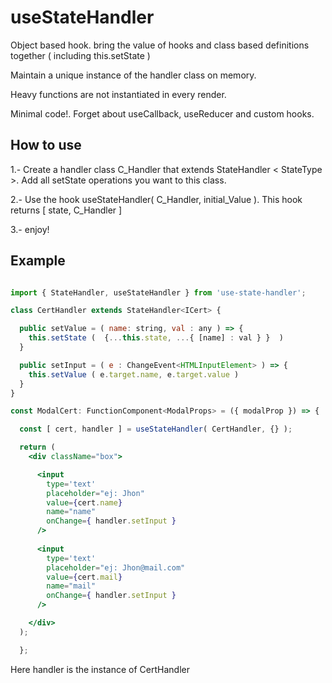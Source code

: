 # useStateHandler
Object based hook. bring the value of hooks and class based definitions together ( including this.setState ) 


Maintain a unique instance of the handler class on memory.

Heavy functions are not instantiated in every render. 

Minimal code!. Forget about useCallback, useReducer and custom hooks.

## How to use


1.- Create a handler class C_Handler that extends StateHandler < StateType >. Add all setState operations you want to this class.

2.- Use the hook useStateHandler( C_Handler, initial_Value ). This hook returns [ state, C_Handler ]

3.- enjoy!

## Example
```jsx

import { StateHandler, useStateHandler } from 'use-state-handler';

class CertHandler extends StateHandler<ICert> {

  public setValue = ( name: string, val : any ) => {
    this.setState (  {...this.state, ...{ [name] : val } }  )
  }

  public setInput = ( e : ChangeEvent<HTMLInputElement> ) => {   
    this.setValue ( e.target.name, e.target.value )
  } 
}

const ModalCert: FunctionComponent<ModalProps> = ({ modalProp }) => {

  const [ cert, handler ] = useStateHandler( CertHandler, {} );

  return (
    <div className="box">

      <input
        type='text'
        placeholder="ej: Jhon"
        value={cert.name}
        name="name"
        onChange={ handler.setInput }
      />
      
      <input
        type='text'
        placeholder="ej: Jhon@mail.com"
        value={cert.mail}
        name="mail"
        onChange={ handler.setInput }
      />

    </div> 
  );

  };


```
Here handler is the instance of CertHandler 
